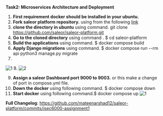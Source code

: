 **Task2: Microservices Architecture and Deployment**
1. **First requirement docker should be installed in your ubuntu.**
2. **Fork saleor platform repository.** using from the following [link](https://github.com/saleor/saleor-platform)
3. **clone the directory in ubuntu** using command. git clone https://github.com/saleor/saleor-platform.git
4. **Go to the cloned directory** using command . $ cd saleor-platform
5. **Build the applications** using command. $ docker compose build
6. **Apply Django migrations** using command. $ docker compose run --rm api python3 manage.py migrate
7.  
![1](https://github.com/mateenarshad12/saleor-platform/assets/143591402/ed9a48a9-d7a7-4fc6-aa4c-6f2c160ca5b2)
8. 
![2](https://github.com/mateenarshad12/saleor-platform/assets/143591402/08a8da92-fac0-4ce9-bb04-877fe67008ce)

9. **Assign a saleor Dashboard port 9000 to 9003.** or this make a change of port in compose.yml file.
10. **Down the docker** using following command. $ docker compose down
11. **Start docker** using following command.$ docker compose up
![1](https://github.com/mateenarshad12/isec6000-assignment1-task2/assets/143591402/60d7b8b9-9b52-4824-a8d8-688e98b46515)



**Full Changelog**: https://github.com/mateenarshad12/saleor-platform/commits/isec6000-assignment1
